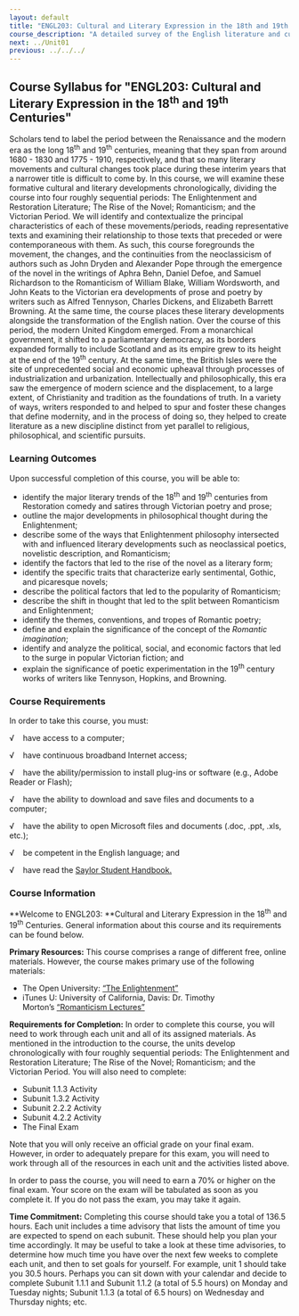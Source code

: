 ```yaml
---
layout: default
title: "ENGL203: Cultural and Literary Expression in the 18th and 19th Centuries"
course_description: "A detailed survey of the English literature and culture of 18th and 19th centuries, focusing on the four major movements of the era: the the Enlightenment and Restoration literature, the rise of the Novel, Romanticism, and the Victorian period."
next: ../Unit01
previous: ../../../
---
```

Course Syllabus for "ENGL203: Cultural and Literary Expression in the 18<sup>th</sup> and 19<sup>th</sup> Centuries"
--------------------------------------------------------------------------------------------------------------------

Scholars tend to label the period between the Renaissance and the modern
era as the long 18<sup>th</sup> and 19<sup>th</sup> centuries, meaning
that they span from around 1680 - 1830 and 1775 - 1910, respectively,
and that so many literary movements and cultural changes took place
during these interim years that a narrower title is difficult to come
by. In this course, we will examine these formative cultural and
literary developments chronologically, dividing the course into four
roughly sequential periods: The Enlightenment and Restoration
Literature; The Rise of the Novel; Romanticism; and the Victorian
Period. We will identify and contextualize the principal characteristics
of each of these movements/periods, reading representative texts and
examining their relationship to those texts that preceded or were
contemporaneous with them. As such, this course foregrounds the
movement, the changes, and the continuities from the neoclassicism of
authors such as John Dryden and Alexander Pope through the emergence of
the novel in the writings of Aphra Behn, Daniel Defoe, and Samuel
Richardson to the Romanticism of William Blake, William Wordsworth, and
John Keats to the Victorian era developments of prose and poetry by
writers such as Alfred Tennyson, Charles Dickens, and Elizabeth Barrett
Browning. At the same time, the course places these literary
developments alongside the transformation of the English nation. Over
the course of this period, the modern United Kingdom emerged. From a
monarchical government, it shifted to a parliamentary democracy, as its
borders expanded formally to include Scotland and as its empire grew to
its height at the end of the 19<sup>th</sup> century. At the same time,
the British Isles were the site of unprecedented social and economic
upheaval through processes of industrialization and urbanization.
Intellectually and philosophically, this era saw the emergence of modern
science and the displacement, to a large extent, of Christianity and
tradition as the foundations of truth. In a variety of ways, writers
responded to and helped to spur and foster these changes that define
modernity, and in the process of doing so, they helped to create
literature as a new discipline distinct from yet parallel to religious,
philosophical, and scientific pursuits.

### Learning Outcomes

Upon successful completion of this course, you will be able to:  

-   identify the major literary trends of the 18<sup>th</sup> and
    19<sup>th</sup> centuries from Restoration comedy and satires
    through Victorian poetry and prose;
-   outline the major developments in philosophical thought during the
    Enlightenment;
-   describe some of the ways that Enlightenment philosophy intersected
    with and influenced literary developments such as neoclassical
    poetics, novelistic description, and Romanticism;
-   identify the factors that led to the rise of the novel as a literary
    form;
-   identify the specific traits that characterize early sentimental,
    Gothic, and picaresque novels;
-   describe the political factors that led to the popularity of
    Romanticism;
-   describe the shift in thought that led to the split between
    Romanticism and Enlightenment;
-   identify the themes, conventions, and tropes of Romantic poetry;
-   define and explain the significance of the concept of the *Romantic
    imagination*;
-   identify and analyze the political, social, and economic factors
    that led to the surge in popular Victorian fiction; and
-   explain the significance of poetic experimentation in the
    19<sup>th</sup> century works of writers like Tennyson, Hopkins, and
    Browning.

### Course Requirements

In order to take this course, you must:  
  
 √    have access to a computer;  
  
 √    have continuous broadband Internet access;  
  
 √    have the ability/permission to install plug-ins or software (e.g.,
Adobe Reader or Flash);  
  
 √    have the ability to download and save files and documents to a
computer;  
  
 √    have the ability to open Microsoft files and documents (.doc,
.ppt, .xls, etc.);  
  
 √    be competent in the English language; and  
  
 √    have read the [Saylor Student
Handbook.](http://www.saylor.org/site/wp-content/uploads/2012/05/Saylor-StudentHandbook.pdf)

### Course Information

**Welcome to ENGL203: **Cultural and Literary Expression in the
18<sup>th</sup> and 19<sup>th</sup> Centuries. General information about
this course and its requirements can be found below.  
  
 **Primary Resources:** This course comprises a range of different free,
online materials. However, the course makes primary use of the following
materials:

-   The Open University: [“The
    Enlightenment”](http://www.open.edu/openlearn/history-the-arts/history/history-art/the-enlightenment/content-section-0)
-   iTunes U: University of California, Davis: Dr. Timothy
    Morton’s [“Romanticism
    Lectures”](https://itunes.apple.com/us/itunes-u/romanticism-spring-2009/id399641699)

**Requirements for Completion:** In order to complete this course, you
will need to work through each unit and all of its assigned materials.
As mentioned in the introduction to the course, the units develop
chronologically with four roughly sequential periods: The Enlightenment
and Restoration Literature; The Rise of the Novel; Romanticism; and the
Victorian Period. You will also need to complete:

-   Subunit 1.1.3 Activity
-   Subunit 1.3.2 Activity
-   Subunit 2.2.2 Activity
-   Subunit 4.2.2 Activity
-   The Final Exam

Note that you will only receive an official grade on your final exam.
However, in order to adequately prepare for this exam, you will need to
work through all of the resources in each unit and the activities listed
above.  
  
 In order to pass the course, you will need to earn a 70% or higher on
the final exam. Your score on the exam will be tabulated as soon as you
complete it. If you do not pass the exam, you may take it again.  
  
 **Time Commitment:** Completing this course should take you a total of
136.5 hours. Each unit includes a time advisory that lists the amount of
time you are expected to spend on each subunit. These should help you
plan your time accordingly. It may be useful to take a look at these
time advisories, to determine how much time you have over the next few
weeks to complete each unit, and then to set goals for yourself. For
example, unit 1 should take you 30.5 hours. Perhaps you can sit down
with your calendar and decide to complete Subunit 1.1.1 and Subunit
1.1.2 (a total of 5.5 hours) on Monday and Tuesday nights; Subunit 1.1.3
(a total of 6.5 hours) on Wednesday and Thursday nights; etc.  
  

